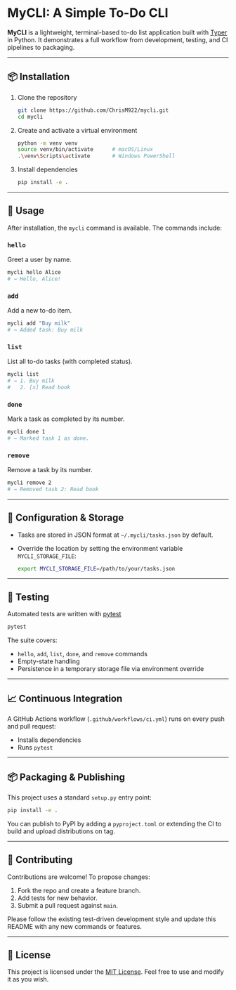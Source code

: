 # MyCLI: A Simple To-Do CLI

**MyCLI** is a lightweight, terminal-based to-do list application built with [Typer](https://typer.tiangolo.com/) in Python. It demonstrates a full workflow from development, testing, and CI pipelines to packaging.

---

## 📦 Installation

1. Clone the repository

   ```bash
   git clone https://github.com/ChrisM922/mycli.git
   cd mycli
   ```

2. Create and activate a virtual environment

   ```bash
   python -m venv venv
   source venv/bin/activate      # macOS/Linux
   .\venv\Scripts\activate       # Windows PowerShell
   ```

3. Install dependencies

   ```bash
   pip install -e .
   ```

---

## 🚀 Usage

After installation, the `mycli` command is available. The commands include:

### `hello`

Greet a user by name.

```bash
mycli hello Alice
# → Hello, Alice!
```

### `add`

Add a new to-do item.

```bash
mycli add "Buy milk"
# → Added task: Buy milk
```

### `list`

List all to-do tasks (with completed status).

```bash
mycli list
# → 1. Buy milk
#   2. [x] Read book
```

### `done`

Mark a task as completed by its number.

```bash
mycli done 1
# → Marked task 1 as done.
```

### `remove`

Remove a task by its number.

```bash
mycli remove 2
# → Removed task 2: Read book
```

---

## 🔧 Configuration & Storage

* Tasks are stored in JSON format at `~/.mycli/tasks.json` by default.
* Override the location by setting the environment variable `MYCLI_STORAGE_FILE`:

  ```bash
  export MYCLI_STORAGE_FILE=/path/to/your/tasks.json
  ```

---

## 🧪 Testing

Automated tests are written with [pytest](https://pytest.org)

```bash
pytest
```

The suite covers:

* `hello`, `add`, `list`, `done`, and `remove` commands
* Empty-state handling
* Persistence in a temporary storage file via environment override

---

## 📈 Continuous Integration

A GitHub Actions workflow (`.github/workflows/ci.yml`) runs on every push and pull request:

* Installs dependencies
* Runs `pytest`

---

## 📦 Packaging & Publishing

This project uses a standard `setup.py` entry point:

```bash
pip install -e .
```

You can publish to PyPI by adding a `pyproject.toml` or extending the CI to build and upload distributions on tag.

---

## 🤝 Contributing

Contributions are welcome! To propose changes:

1. Fork the repo and create a feature branch.
2. Add tests for new behavior.
3. Submit a pull request against `main`.

Please follow the existing test-driven development style and update this README with any new commands or features.

---

## 📜 License

This project is licensed under the [MIT License](LICENSE). Feel free to use and modify it as you wish.
